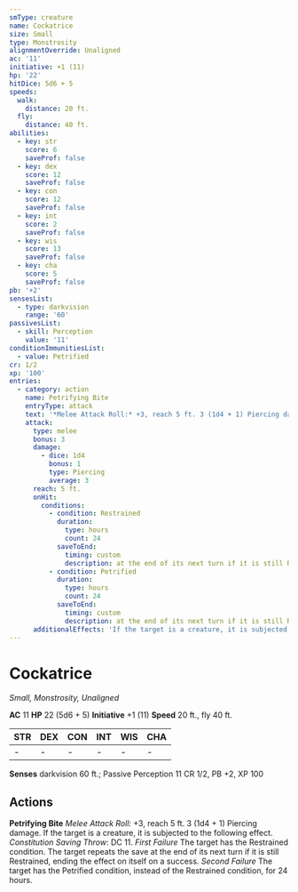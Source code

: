 ```yaml
---
smType: creature
name: Cockatrice
size: Small
type: Monstrosity
alignmentOverride: Unaligned
ac: '11'
initiative: +1 (11)
hp: '22'
hitDice: 5d6 + 5
speeds:
  walk:
    distance: 20 ft.
  fly:
    distance: 40 ft.
abilities:
  - key: str
    score: 6
    saveProf: false
  - key: dex
    score: 12
    saveProf: false
  - key: con
    score: 12
    saveProf: false
  - key: int
    score: 2
    saveProf: false
  - key: wis
    score: 13
    saveProf: false
  - key: cha
    score: 5
    saveProf: false
pb: '+2'
sensesList:
  - type: darkvision
    range: '60'
passivesList:
  - skill: Perception
    value: '11'
conditionImmunitiesList:
  - value: Petrified
cr: 1/2
xp: '100'
entries:
  - category: action
    name: Petrifying Bite
    entryType: attack
    text: '*Melee Attack Roll:* +3, reach 5 ft. 3 (1d4 + 1) Piercing damage. If the target is a creature, it is subjected to the following effect. *Constitution Saving Throw*: DC 11. *First Failure* The target has the Restrained condition. The target repeats the save at the end of its next turn if it is still Restrained, ending the effect on itself on a success. *Second Failure* The target has the Petrified condition, instead of the Restrained condition, for 24 hours.'
    attack:
      type: melee
      bonus: 3
      damage:
        - dice: 1d4
          bonus: 1
          type: Piercing
          average: 3
      reach: 5 ft.
      onHit:
        conditions:
          - condition: Restrained
            duration:
              type: hours
              count: 24
            saveToEnd:
              timing: custom
              description: at the end of its next turn if it is still Restrained
          - condition: Petrified
            duration:
              type: hours
              count: 24
            saveToEnd:
              timing: custom
              description: at the end of its next turn if it is still Restrained
      additionalEffects: 'If the target is a creature, it is subjected to the following effect. *Constitution Saving Throw*: DC 11. *First Failure* The target has the Restrained condition. The target repeats the save at the end of its next turn if it is still Restrained, ending the effect on itself on a success. *Second Failure* The target has the Petrified condition, instead of the Restrained condition, for 24 hours.'
---
```


# Cockatrice
*Small, Monstrosity, Unaligned*

**AC** 11
**HP** 22 (5d6 + 5)
**Initiative** +1 (11)
**Speed** 20 ft., fly 40 ft.

| STR | DEX | CON | INT | WIS | CHA |
| --- | --- | --- | --- | --- | --- |
| - | - | - | - | - | - |

**Senses** darkvision 60 ft.; Passive Perception 11
CR 1/2, PB +2, XP 100

## Actions

**Petrifying Bite**
*Melee Attack Roll:* +3, reach 5 ft. 3 (1d4 + 1) Piercing damage. If the target is a creature, it is subjected to the following effect. *Constitution Saving Throw*: DC 11. *First Failure* The target has the Restrained condition. The target repeats the save at the end of its next turn if it is still Restrained, ending the effect on itself on a success. *Second Failure* The target has the Petrified condition, instead of the Restrained condition, for 24 hours.

